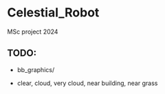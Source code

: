 # Celestial_Robot
MSc project 2024

## TODO:
- bb_graphics/

- clear, cloud, very cloud, near building, near grass 
